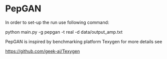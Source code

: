 # PepGAN

In order to set-up the run use following command:

python main.py -g pepgan -t real -d data/output_amp.txt



PepGAN is inspired by benchmarking platform Texygen for more details see

https://github.com/geek-ai/Texygen
